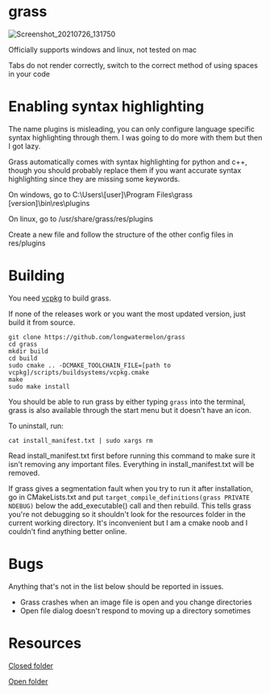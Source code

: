 # grass
![Screenshot_20210726_131750](https://user-images.githubusercontent.com/73869536/127053377-710eb3b1-f9ba-4a5d-b994-e215e4ece837.png)

Officially supports windows and linux, not tested on mac

Tabs do not render correctly, switch to the correct method of using spaces in your code

# Enabling syntax highlighting
The name plugins is misleading, you can only configure language specific syntax highlighting through them. I was going to do more with them but then I got lazy.

Grass automatically comes with syntax highlighting for python and c++, though you should probably replace them if you want accurate syntax highlighting since they are missing some keywords.

On windows, go to C:\Users\\[user]\Program Files\grass [version]\bin\res\plugins

On linux, go to /usr/share/grass/res/plugins

Create a new file and follow the structure of the other config files in res/plugins

# Building
You need [vcpkg](https://github.com/microsoft/vcpkg) to build grass.

If none of the releases work or you want the most updated version, just build it from source.
```
git clone https://github.com/longwatermelon/grass
cd grass
mkdir build
cd build
sudo cmake .. -DCMAKE_TOOLCHAIN_FILE=[path to vcpkg]/scripts/buildsystems/vcpkg.cmake
make
sudo make install
```

You should be able to run grass by either typing `grass` into the terminal, grass is also available through the start menu but it doesn't have an icon.

To uninstall, run:
```
cat install_manifest.txt | sudo xargs rm
```

Read install_manifest.txt first before running this command to make sure it isn't removing any important files. Everything in install_manifest.txt will be removed.

If grass gives a segmentation fault when you try to run it after installation, go in CMakeLists.txt and put `target_compile_definitions(grass PRIVATE NDEBUG)` below the add_executable() call and then rebuild. This tells grass you're not debugging so it shouldn't look for the resources folder in the current working directory. It's inconvenient but I am a cmake noob and I couldn't find anything better online.

# Bugs
Anything that's not in the list below should be reported in issues.
* Grass crashes when an image file is open and you change directories
* Open file dialog doesn't respond to moving up a directory sometimes

# Resources
[Closed folder](https://iconarchive.com/show/sleek-xp-basic-icons-by-hopstarter/Folder-icon.html)

[Open folder](https://iconarchive.com/show/sleek-xp-basic-icons-by-hopstarter/Folder-Open-icon.html)
